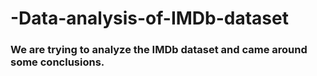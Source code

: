 # -Data-analysis-of-IMDb-dataset
### We are trying to analyze the IMDb dataset and came around some conclusions.
